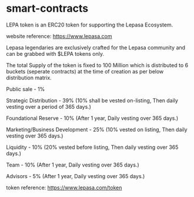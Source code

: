 # smart-contracts

LEPA token is an ERC20 token for supporting the Lepasa Ecosystem.

website reference: https://www.lepasa.com

Lepasa legendaries are exclusively crafted for the Lepasa community and can be grabbed with $LEPA tokens only.

The total Supply of the token is fixed to 100 Million which is distributed to 6 buckets (seperate contracts) at the time of creation as per below distribution matrix.

Public sale						          - 1%

Strategic Distribution 			    - 39% (10% shall be vested on-listing, Then daily vesting over a period of 365 days.)

Foundational Reserve 			      - 10% (After 1 year, Daily vesting over 365 days.)

Marketing/Business Development 	- 25% (10% vested on listing, Then daily vesting over 365 days.)

Liquidity 						          - 10% (20% vested before listing, Then daily vesting over 365 days.)

Team 							              - 10% (After 1 year, Daily vesting over 365 days.)

Advisors 						            - 5% (After 1 year, Daily vesting over 365 days.)

token reference: https://www.lepasa.com/token
